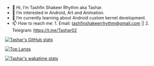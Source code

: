 - 👋 Hi, I’m Tashfin Shakeer Rhythm aka Tashar.
- 👀 I’m interested in Android, Art and Animation.
- 🌱 I’m currently learning about Android custom kernel development.
- 📫 How to reach me: 1. Email: tashfinshakeerrhythm@gmail.com || 2. Telegram: https://t.me/Tashar02

[![Tashar's GitHub stats](https://github-readme-stats.vercel.app/api?username=Tashar02&count_private=true&count_public=true&show_icons=true&theme=radical)](https://github.com/anuraghazra/github-readme-stats)

[![Top Langs](https://github-readme-stats.vercel.app/api/top-langs/?username=Tashar02&langs_count=8&layout=compact&theme=radical)](https://github.com/anuraghazra/github-readme-stats)

[![Tashar's wakatime stats](https://github-readme-stats.vercel.app/api/wakatime?username=Tashar02)](https://github.com/anuraghazra/github-readme-stats)


<!---
Tashar02/Tashar02 is a ✨ special ✨ repository because its `README.md` (this file) appears on your GitHub profile.
You can click the Preview link to take a look at your changes.
---!>
